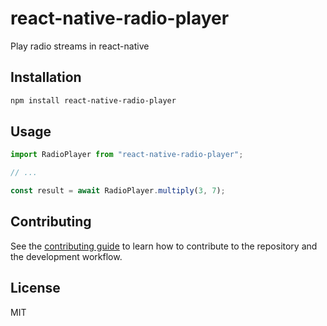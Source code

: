 # react-native-radio-player

Play radio streams in react-native

## Installation

```sh
npm install react-native-radio-player
```

## Usage

```js
import RadioPlayer from "react-native-radio-player";

// ...

const result = await RadioPlayer.multiply(3, 7);
```

## Contributing

See the [contributing guide](CONTRIBUTING.md) to learn how to contribute to the repository and the development workflow.

## License

MIT
